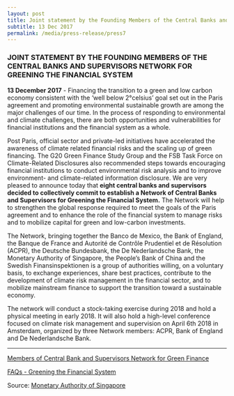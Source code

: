 ```yaml
---
layout: post
title: Joint statement by the Founding Members of the Central Banks and Supervisors Network for Greening the Financial System
subtitle: 13 Dec 2017
permalink: /media/press-release/press7
---
```


### JOINT STATEMENT BY THE FOUNDING MEMBERS OF THE CENTRAL BANKS AND SUPERVISORS NETWORK FOR GREENING THE FINANCIAL SYSTEM

**13 December 2017** - Financing the transition to a green and low carbon economy consistent with the ‘well below 2°celsius’ goal set out in the Paris agreement and promoting environmental sustainable growth are among the major challenges of our time. In the process of responding to environmental and climate challenges, there are both opportunities and vulnerabilities for financial institutions and the financial system as a whole.

Post Paris, official sector and private-led initiatives have accelerated the awareness of climate related financial risks and the scaling up of green financing. The G20 Green Finance Study Group and the FSB Task Force on Climate-Related Disclosures also recommended steps towards encouraging financial institutions to conduct environmental risk analysis and to improve environment- and climate-related information disclosure.
We are very pleased to announce today that **eight central banks and supervisors decided to collectively commit to establish a Network of Central Banks and Supervisors for Greening the Financial System.** The Network will help to strengthen the global response required to meet the goals of the Paris agreement and to enhance the role of the financial system to manage risks and to mobilize capital for green and low-carbon investments.

The Network, bringing together the Banco de Mexico, the Bank of England, the Banque de France and Autorité de Contrôle Prudentiel et de Résolution (ACPR), the Deutsche Bundesbank, the De Nederlandsche Bank, the Monetary Authority of Singapore, the People’s Bank of China and the Swedish Finansinspektionen is a group of authorities willing, on a voluntary basis, to exchange experiences, share best practices, contribute to the development of climate risk management in the financial sector, and to mobilize mainstream finance to support the transition toward a sustainable economy.

The network will conduct a stock-taking exercise during 2018 and hold a physical meeting in early 2018. It will also hold a high-level conference focused on climate risk management and supervision on April 6th 2018 in Amsterdam, organized by three Network members: ACPR, Bank of England and De Nederlandsche Bank.

___

[<a href="/docs/default-source/news-documents/members-of-central-bank-and-supervisors-network-for-green-finance.pdf" target="_blank">Members of Central Bank and Supervisors Network for Green Finance</a>](/docs/default-source/news-documents/members-of-central-bank-and-supervisors-network-for-green-finance.pdf)

[<a href="/docs/default-source/news-documents/faqs---greening-the-financial-system.pdf" target="_blank">FAQs - Greening the Financial System</a>](https://www.nccs.gov.sg/docs/default-source/news-documents/faqs---greening-the-financial-system.pdf)



Source: [<a href="https://www.mas.gov.sg/News-and-Publications/Media-Releases/2017/Joint-statement-by-the-Founding-Members-of-the-Central-Banks-and-Supervisors-Network.aspx" target="_blank">Monetary Authority of Singapore</a>](https://www.mas.gov.sg/News-and-Publications/Media-Releases/2017/Joint-statement-by-the-Founding-Members-of-the-Central-Banks-and-Supervisors-Network.aspx)

